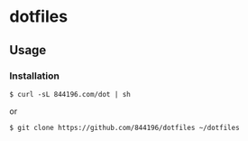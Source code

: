 # dotfiles

## Usage
### Installation
```shellsession
$ curl -sL 844196.com/dot | sh
```

or

```shellsession
$ git clone https://github.com/844196/dotfiles ~/dotfiles
```
